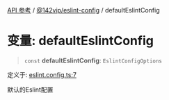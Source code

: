 [API 参考](../../../index.md) / [@142vip/eslint-config](../index.md) / defaultEslintConfig

# 变量: defaultEslintConfig

> `const` **defaultEslintConfig**: `EslintConfigOptions`

定义于: [eslint.config.ts:7](https://github.com/142vip/core-x/blob/d59cdcda9f62fc93dcb0efb54c66772997c75711/packages/eslint-config/src/eslint.config.ts#L7)

默认的Eslint配置
